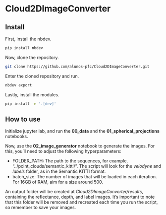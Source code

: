 # Cloud2DImageConverter

<!-- WARNING: THIS FILE WAS AUTOGENERATED! DO NOT EDIT! -->

## Install

First, install the nbdev.

``` sh
pip install nbdev
```

Now, clone the repository.

``` sh
git clone https://github.com/alunos-pfc/Cloud2DImageConverter.git
```

Enter the cloned repository and run.

``` sh
nbdev export
```

Lastly, install the modules.

``` sh
pip install -e '.[dev]'
```

## How to use

Initialize jupyter lab, and run the **00_data** and the
**01_spherical_projections** notebooks.

Now, use the **02_image_generator** notebook to generate the images. For
this, you’ll need to adjust the following hyperparameters:

- FOLDER_PATH: The path to the sequences, for example,
  “../point_clouds/semantic_kitti/”. The script will look for the
  *velodyne* and *labels* folder, as in the Semantic KITTI format.
- batch_size: The number of images that will be loaded in each
  iteration. For 16GB of RAM, aim for a size around 500.

An output folder will be created at *Cloud2DImageConverter/results*,
containing the reflectance, depth, and label images. It’s important to
note that this folder will be removed and recreated each time you run
the script, so remember to save your images.
